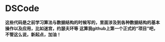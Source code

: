 # DSCode
**这些代码是之前学习算法与数据结构的时候写的，里面涉及到各种数据结构的基本操作以及应用，比如迷宫，约瑟夫环等**
**这算我github上第一个正式的“项目”吧，不管这么说，新起点，加油！**

